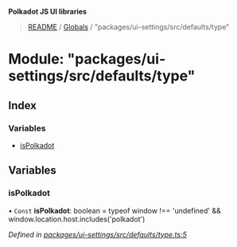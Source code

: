 **Polkadot JS UI libraries**

> [README](../README.md) / [Globals](../globals.md) / "packages/ui-settings/src/defaults/type"

# Module: "packages/ui-settings/src/defaults/type"

## Index

### Variables

* [isPolkadot](_packages_ui_settings_src_defaults_type_.md#ispolkadot)

## Variables

### isPolkadot

• `Const` **isPolkadot**: boolean = typeof window !== 'undefined' && window.location.host.includes('polkadot')

*Defined in [packages/ui-settings/src/defaults/type.ts:5](https://github.com/polkadot-js/ui/blob/fea7424a/packages/ui-settings/src/defaults/type.ts#L5)*
